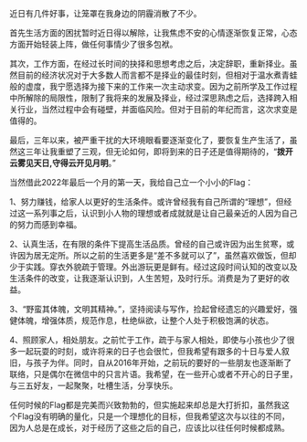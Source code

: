 近日有几件好事，让笼罩在我身边的阴霾消散了不少。

首先生活方面的困扰暂时近日得以解除，让我焦虑不安的心情逐渐恢复正常，心态方面开始轻装上阵，做任何事情少了很多包袱。

其次，工作方面，在经过长时间的抉择和思想考虑之后，决定辞职，重新择业。虽然目前的经济状况对于大多数人而言都不是择业的最佳时刻，但相对于温水煮青蛙般的虚度，我宁愿选择为接下来的工作来一次主动求变。因为之前所学及工作过程中所解除的局限性，限制了我将来的发展及择业，经过深思熟虑之后，选择跨入相关行业，当然过程中会有碰壁，并面临风险。但对于目前的年纪而言，这次求变是值得的。

最后，三年以来，被严重干扰的大环境眼看要逐渐变化了，要恢复生产生活了，虽然这三年让我重塑了三观，但无论如何，即将到来的日子还是值得期待的，“**拨开云雾见天日,守得云开见月明**。”

当然借此2022年最后一个月的第一天，我给自己立一个小小的Flag：

1、努力赚钱，给家人以更好的生活条件。或许曾经我有自己所谓的“理想”，但经过这一系列事之后，认识到小人物的理想或者成就就是让自己最亲近的人因为自己的努力而感到幸福。

2、认真生活，在有限的条件下提高生活品质。曾经的自己或许因为出生贫寒，或许因为居无定所。所以之前的生活更多是“差不多就可以了”，虽然喜欢做饭，但却少于实践。穿衣外貌疏于管理。外出游玩更是鲜有。经过这段时间认知的改变以及生活条件的改变，让我逐渐认识到，人生苦短，及时行乐。消费是为了更好的收益。

3、“野蛮其体魄，文明其精神。”，坚持阅读与写作，捡起曾经遗忘的兴趣爱好，强健体魄，增强体质，规范作息，杜绝纵欲，让整个人处于积极饱满的状态。

4、照顾家人，相处朋友。之前忙于工作，疏于与家人相处，即使与小孩也少了很多一起玩耍的时刻，或许将来的日子也会很忙，但我希望有跟多的十日与爱人叙旧，与孩子为伴。同时，自从2016年开始，之前玩的要好的一些朋友也逐渐断了联络，只是偶尔在微信中的只言片语。我希望，在一些开心或者不开心的日子里，与三五好友，一起聚聚，吐槽生活，分享快乐。

任何时候的Flag都是完美而兴致勃勃的，但实施起来却总是大打折扣，虽然我这个Flag没有明确的量化，只是一个理想化的目标，但我希望这次与以往的不同，因为人总是在成长，对于经历了这些之后的自己，应该比以往任何时候都成熟。
